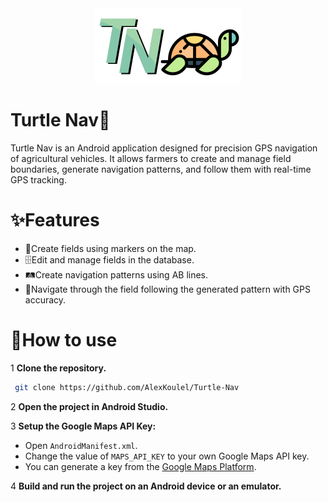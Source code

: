 <div align="center"> 
  <img src="https://github.com/AlexKoulel/Turtle-Nav/blob/main/app/src/main/res/drawable-hdpi/logosmaller.png" height="120" alt="Turtle Nav"  />
</div>

# Turtle Nav🐢
Turtle Nav is an Android application designed for precision GPS navigation of agricultural vehicles. 
It allows farmers to create and manage field boundaries, generate navigation patterns, and follow them with real-time GPS tracking.


# ✨Features
- 📍Create fields using markers on the map.
- 🗄Edit and manage fields in the database.
- 🛤Create navigation patterns using AB lines.
- 📡Navigate through the field following the generated pattern with GPS accuracy.  

# 📲How to use
1 **Clone the repository.**
  ```sh
   git clone https://github.com/AlexKoulel/Turtle-Nav
   ```
2 **Open the project in Android Studio.**

3 **Setup the Google Maps API Key:**
   - Open `AndroidManifest.xml`.
   - Change the value of `MAPS_API_KEY` to your own Google Maps API key.
   - You can generate a key from the [Google Maps Platform](https://developers.google.com/maps).
     
4 **Build and run the project on an Android device or an emulator.**
